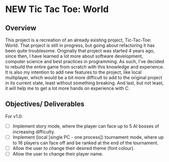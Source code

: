 # NEW Tic Tac Toe: World

## Overview
This project is a recreation of an already existing project, Tic-Tac-Toe: World. That project is still in progress, 
but going about refactoring it has been quite troublesome. Originally that project was started 4 years ago, since then,
I have learned a lot more about software development, computer science and best practices in programming. As such, I've decided
to rebuild the entire game from scratch with this knowledge and experience.  
It is also my intention to add new features to the project, like local multiplayer, which would be a bit more difficult to add 
to the original project in its current state, least without something breaking. And last, but not least, it will help me to 
get a lot more hands on experience with C.

## Objectives/ Deliverables
For v1.0:
- [ ] Implement story mode, where the player can face up to 5 AI bosses of increasing difficulty.
- [ ] Implement (local [single PC - one process]) tournament mode, where up to 16 players can face off and be ranked at the end of the tournament.
- [ ] Allow the user to change their desired theme (font colour).
- [ ] Allow the user to change their player name.
